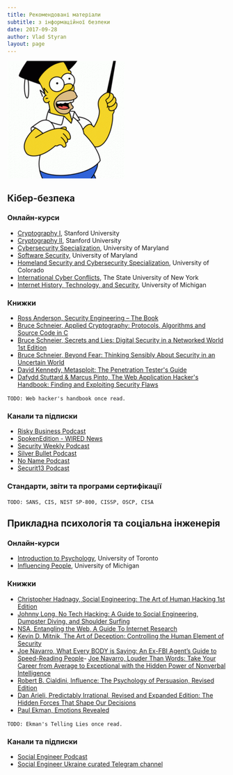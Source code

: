 ```yaml
---
title: Рекомендовані матеріали
subtitle: з інформаційної безпеки
date: 2017-09-28
author: Vlad Styran
layout: page
---
```


![Homer Simpson](/img/homer.gif)

## Кібер-безпека

### Онлайн-курси

- [Cryptography I](https://www.coursera.org/learn/crypto), Stanford University
- [Cryptography II](https://www.coursera.org/learn/crypto2), Stanford University
- [Cybersecurity Specialization](https://www.coursera.org/specializations/cyber-security), University of Maryland
- [Software Security](https://www.coursera.org/learn/software-security), University of Maryland
- [Homeland Security and Cybersecurity Specialization](https://www.coursera.org/specializations/homeland-security-cybersecurity), University of Colorado
- [International Cyber Conflicts](https://www.coursera.org/learn/cyber-conflicts), The State University of New York
- [Internet History, Technology, and Security](https://www.coursera.org/learn/internet-history), University of Michigan

### Книжки

- [Ross Anderson, Security Engineering – The Book](http://www.cl.cam.ac.uk/~rja14/book.html)
- [Bruce Schneier, Applied Cryptography: Protocols, Algorithms and Source Code in C](https://www.amazon.com/Applied-Cryptography-Protocols-Algorithms-Source/dp/1119096723/)
- [Bruce Schneier, Secrets and Lies: Digital Security in a Networked World 1st Edition](https://www.amazon.com/gp/product/0471453803/ref=oh_aui_detailpage_o00_s00?ie=UTF8&psc=1)
- [Bruce Schneier, Beyond Fear: Thinking Sensibly About Security in an Uncertain World](https://www.amazon.com/gp/product/0387026207/ref=oh_aui_detailpage_o00_s01?ie=UTF8&psc=1)
- [David Kennedy, Metasploit: The Penetration Tester's Guide](https://www.amazon.com/Metasploit-Penetration-Testers-David-Kennedy/dp/159327288X)
- [Dafydd Stuttard & Marcus Pinto, The Web Application Hacker's Handbook: Finding and Exploiting Security Flaws](http://mdsec.net/wahh/)

```TODO: Web hacker's handbook once read.```

### Канали та підписки

- [Risky Business Podcast](https://risky.biz)
- [SpokenEdition - WIRED News](http://www.spokenedition.com/wired/news/)
- [Security Weekly Podcast](https://securityweekly.com)
- [Silver Bullet Podcast](https://www.synopsys.com/software-integrity/resources/podcasts.html)
- [No Name Podcast](http://nonamepodcast.podbean.com)
- [Securit13 Podcast](http://securit13.libsyn.com)

### Стандарти, звіти та програми сертифікації

```TODO: SANS, CIS, NIST SP-800, CISSP, OSCP, CISA```

## Прикладна психологія та соціальна інженерія

### Онлайн-курси

- [Introduction to Psychology](https://www.coursera.org/learn/introduction-psych), University of Toronto
- [Influencing People](https://www.coursera.org/learn/influencing-people), University of Michigan

### Книжки

- [Christopher Hadnagy, Social Engineering: The Art of Human Hacking 1st Edition](https://www.amazon.com/Social-Engineering-The-Human-Hacking/dp/0470639539)
- [Johnny Long, No Tech Hacking: A Guide to Social Engineering, Dumpster Diving, and Shoulder Surfing](https://www.amazon.com/No-Tech-Hacking-Engineering-Dumpster/dp/1597492159)
- [NSA, Entangling the Web, A Guide To Internet Research](https://www.muckrock.com/foi/united-states-of-america-10/untangling-the-web-a-guide-to-internet-research-4903/)
- [Kevin D. Mitnik, The Art of Deception: Controlling the Human Element of Security](https://www.amazon.com/Art-Deception-Controlling-Element-Security/dp/076454280X)
- [Joe Navarro, What Every BODY is Saying: An Ex-FBI Agent’s Guide to Speed-Reading People](https://www.amazon.com/What-Every-BODY-Saying-Speed-Reading/dp/0061438294)- [Joe Navarro, Louder Than Words: Take Your Career from Average to Exceptional with the Hidden Power of Nonverbal Intelligence](https://www.amazon.com/gp/product/0061771392/ref=oh_aui_detailpage_o00_s00?ie=UTF8&psc=1)
- [Robert B. Cialdini, Influence: The Psychology of Persuasion, Revised Edition](https://www.amazon.com/Influence-Psychology-Persuasion-Robert-Cialdini/dp/006124189X)
- [Dan Arieli, Predictably Irrational, Revised and Expanded Edition: The Hidden Forces That Shape Our Decisions](https://www.amazon.com/Predictably-Irrational-Revised-Expanded-Decisions/dp/0061353248)
- [Paul Ekman, Emotions Revealed](https://www.amazon.com/Emotions-Revealed-Second-Edition-Communication/dp/0805083391)

```TODO: Ekman's Telling Lies once read.```

### Канали та підписки

- [Social Engineer Podcast](https://www.social-engineer.org/category/podcast/)
- [Social Engineer Ukraine curated Telegram channel](https://telegram.me/socicalengineerua)